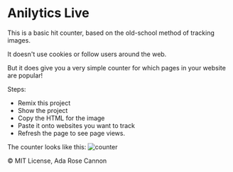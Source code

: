 Anilytics Live
=================

This is a basic hit counter, based on the old-school method of tracking images.

It doesn't use cookies or follow users around the web.

But it does give you a very simple counter for which pages in your website are popular!

Steps:

* Remix this project
* Show the project
* Copy the HTML for the image
* Paste it onto websites you want to track
* Refresh the page to see page views.

The counter looks like this: ![counter](https://adalytics-live.glitch.me/counter.png?color=black&fallback=[Fallback]Adalytics%20Readme)

&copy; MIT License, Ada Rose Cannon